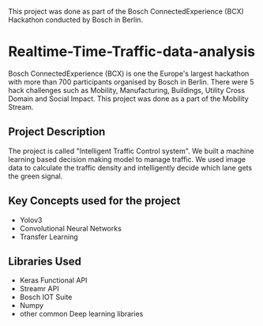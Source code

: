 This project was done as part of the Bosch ConnectedExperience (BCX) Hackathon conducted by Bosch in Berlin.

# Realtime-Time-Traffic-data-analysis
Bosch ConnectedExperience (BCX) is one the Europe's largest hackathon with more than 700 participants organised by Bosch in Berlin. There were 5 hack challenges such as Mobility, Manufacturing, Buildings, Utility Cross Domain and Social Impact.
This project was done as a part of the Mobility Stream.

## Project Description
The project is called "Intelligent Traffic Control system". We built a machine learning based decision making model to manage traffic. We used image data to calculate the traffic density and intelligently decide which lane gets the green signal.

## Key Concepts used for the project
* Yolov3
* Convolutional Neural Networks
* Transfer Learning

## Libraries Used
* Keras Functional API
* Streamr API
* Bosch IOT Suite
* Numpy
* other common Deep learning libraries
